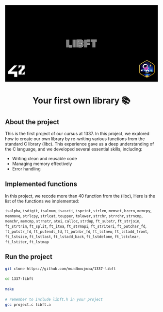 <img  src="./libft.png" alt="libft-cover">

<h1 align="center">
 Your first own library 📚
</h1>

## About the project

This is the first project of our cursus at 1337. In this project, we explored how to create our own library by re-writing various functions from the standard C library (libc). This experience gave us a deep understanding of the C language, and we developed several essential skills, including:

- Writing clean and reusable code
- Managing memory effectively
- Error handling

## Implemented functions
In this project, we recode more than 40 function from the (libc), Here is the list of the functions we implemented: 

`isalpha`, `isdigit`, `isalnum`, `isascii`, `isprint`, `strlen`, `memset`, `bzero`, `memcpy`, `memmove`, `strlcpy`, `strlcat`, `toupper`, `tolower`, `strchr`, `strrchr`, `strncmp`, `memchr`, `memcmp`, `strnstr`, `atoi`, `calloc`, `strdup`, `ft_substr`, `ft_strjoin`, `ft_strtrim`, `ft_split`, `ft_itoa`, `ft_strmapi`, `ft_striteri`, `ft_putchar_fd`, `ft_putstr_fd`, `ft_putendl_fd`, `ft_putnbr_fd`, `ft_lstnew`, `ft_lstadd_front`, `ft_lstsize`, `ft_lstlast`, `ft_lstadd_back`, `ft_lstdelone`, `ft_lstclear`, `ft_lstiter`, `ft_lstmap`

## Run the project
```bash
git clone https://github.com/moadboujmaa/1337-libft

cd 1337-libft

make

# remember to include libft.h in your project
gcc project.c libft.a
```